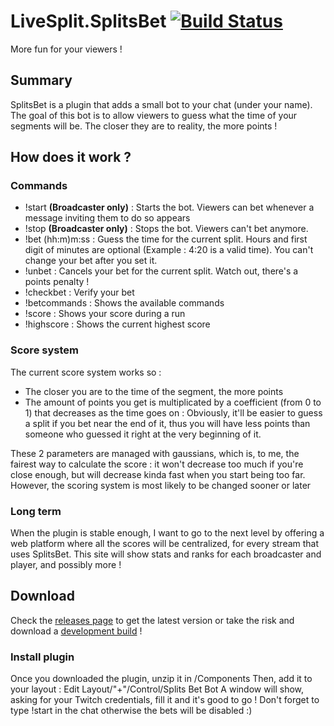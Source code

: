 # LiveSplit.SplitsBet [![Build Status](https://travis-ci.org/Gyoo/LiveSplit.SplitsBet.svg?branch=master)](https://travis-ci.org/Gyoo/LiveSplit.SplitsBet)

More fun for your viewers !

## Summary

SplitsBet is a plugin that adds a small bot to your chat (under your name). The goal of this bot is to allow viewers to guess what the time of your segments will be.
The closer they are to reality, the more points !

## How does it work ?

### Commands

- !start __(Broadcaster only)__ : Starts the bot. Viewers can bet whenever a message inviting them to do so appears
- !stop __(Broadcaster only)__ : Stops the bot. Viewers can't bet anymore.
- !bet (hh:m)m:ss : Guess the time for the current split. Hours and first digit of minutes are optional (Example : 4:20 is a valid time). You can't change your bet after you set it.
- !unbet : Cancels your bet for the current split. Watch out, there's a points penalty !
- !checkbet : Verify your bet
- !betcommands : Shows the available commands
- !score : Shows your score during a run
- !highscore : Shows the current highest score

### Score system

The current score system works so :

- The closer you are to the time of the segment, the more points
- The amount of points you get is multiplicated by a coefficient (from 0 to 1) that decreases as the time goes on : Obviously, it'll be easier to guess a split if you bet near the end of it, thus you will have less points than someone who guessed it right at the very beginning of it.

These 2 parameters are managed with gaussians, which is, to me, the fairest way to calculate the score : it won't decrease too much if you're close enough, but will decrease kinda fast when you start being too far.
However, the scoring system is most likely to be changed sooner or later

### Long term

When the plugin is stable enough, I want to go to the next level by offering a web platform where all the scores will be centralized, for every stream that uses SplitsBet. This site will show stats and ranks for each broadcaster
and player, and possibly more !

## Download

Check the [releases page](https://github.com/Gyoo/LiveSplit.SplitsBet/releases) to get the latest version or take the risk and download a [development build](https://fezmod.tk/files/travis/splitsbet/) !

### Install plugin

Once you downloaded the plugin, unzip it in <LiveSplit folder>/Components
Then, add it to your layout : Edit Layout/"+"/Control/Splits Bet Bot
A window will show, asking for your Twitch credentials, fill it and it's good to go ! Don't forget to type !start in the chat otherwise the bets will be disabled :)

